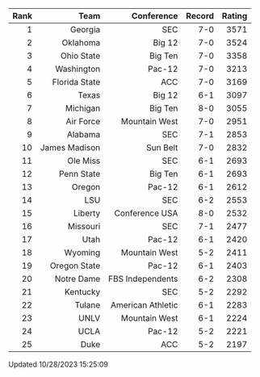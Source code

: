 | Rank  | Team                 | Conference           | Record   | Rating |
| ---:  | ---:                 | ---:                 | ---:     | ---:   |
| 1     | Georgia              | SEC                  | 7-0      | 3571   |
| 2     | Oklahoma             | Big 12               | 7-0      | 3524   |
| 3     | Ohio State           | Big Ten              | 7-0      | 3358   |
| 4     | Washington           | Pac-12               | 7-0      | 3213   |
| 5     | Florida State        | ACC                  | 7-0      | 3169   |
| 6     | Texas                | Big 12               | 6-1      | 3097   |
| 7     | Michigan             | Big Ten              | 8-0      | 3055   |
| 8     | Air Force            | Mountain West        | 7-0      | 2951   |
| 9     | Alabama              | SEC                  | 7-1      | 2853   |
| 10    | James Madison        | Sun Belt             | 7-0      | 2832   |
| 11    | Ole Miss             | SEC                  | 6-1      | 2693   |
| 12    | Penn State           | Big Ten              | 6-1      | 2693   |
| 13    | Oregon               | Pac-12               | 6-1      | 2612   |
| 14    | LSU                  | SEC                  | 6-2      | 2553   |
| 15    | Liberty              | Conference USA       | 8-0      | 2532   |
| 16    | Missouri             | SEC                  | 7-1      | 2477   |
| 17    | Utah                 | Pac-12               | 6-1      | 2420   |
| 18    | Wyoming              | Mountain West        | 5-2      | 2411   |
| 19    | Oregon State         | Pac-12               | 6-1      | 2403   |
| 20    | Notre Dame           | FBS Independents     | 6-2      | 2308   |
| 21    | Kentucky             | SEC                  | 5-2      | 2292   |
| 22    | Tulane               | American Athletic    | 6-1      | 2283   |
| 23    | UNLV                 | Mountain West        | 6-1      | 2224   |
| 24    | UCLA                 | Pac-12               | 5-2      | 2221   |
| 25    | Duke                 | ACC                  | 5-2      | 2197   |

Updated 10/28/2023 15:25:09
